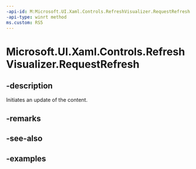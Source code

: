 ```yaml
---
-api-id: M:Microsoft.UI.Xaml.Controls.RefreshVisualizer.RequestRefresh
-api-type: winrt method
ms.custom: RS5
---
```

<!-- Method syntax.
public void RefreshVisualizer.RequestRefresh()
-->

# Microsoft.UI.Xaml.Controls.RefreshVisualizer.RequestRefresh


## -description

Initiates an update of the content.


## -remarks


## -see-also


## -examples



